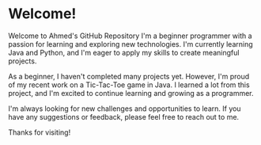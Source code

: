 # Welcome!
Welcome to Ahmed's GitHub Repository
I'm a beginner programmer with a passion for learning and exploring new technologies. I'm currently learning Java and Python, and I'm eager to apply my skills to create meaningful projects.

As a beginner, I haven't completed many projects yet. However, I'm proud of my recent work on a Tic-Tac-Toe game in Java. I learned a lot from this project, and I'm excited to continue learning and growing as a programmer.

I'm always looking for new challenges and opportunities to learn. If you have any suggestions or feedback, please feel free to reach out to me.

Thanks for visiting!

